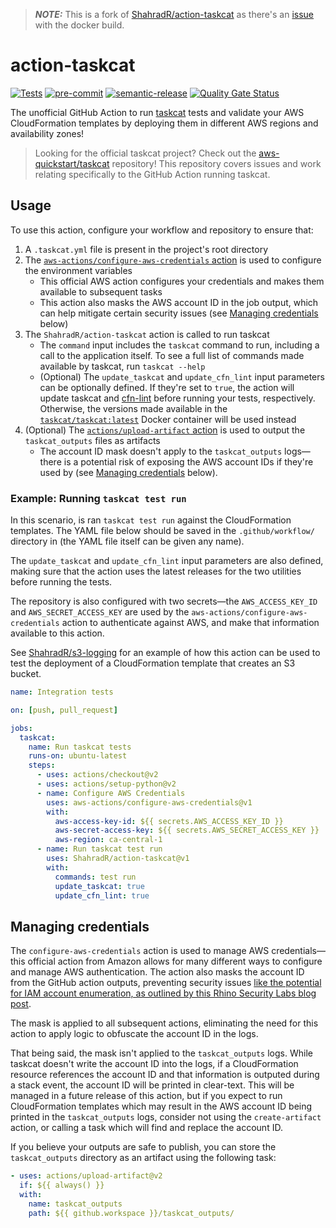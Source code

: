 > **_NOTE:_**  This is a fork of [ShahradR/action-taskcat](https://github.com/ShahradR/action-taskcat) as there's an [issue](https://github.com/ShahradR/action-taskcat/issues/350.) with the docker build.

# action-taskcat

[![Tests](https://img.shields.io/github/workflow/status/ShahradR/action-taskcat/CI%20workflow?logo=github)](https://github.com/ShahradR/action-taskcat/actions?query=workflow%3ATests) [![pre-commit](https://img.shields.io/badge/pre--commit-enabled-brightgreen?logo=pre-commit&logoColor=white)](https://github.com/pre-commit/pre-commit) [![semantic-release](https://img.shields.io/badge/%20%20%F0%9F%93%A6%F0%9F%9A%80-semantic--release-e10079.svg)](https://github.com/semantic-release/semantic-release) [![Quality Gate Status](https://sonarcloud.io/api/project_badges/measure?project=ShahradR_action-taskcat&metric=alert_status)](https://sonarcloud.io/dashboard?id=ShahradR_action-taskcat)

The unofficial GitHub Action to run [taskcat] tests and validate your AWS CloudFormation templates by deploying them in different AWS regions and availability zones!

> Looking for the official taskcat project? Check out the [aws-quickstart/taskcat][taskcat] repository! This repository covers issues and work relating specifically to the GitHub Action running taskcat.

## Usage

To use this action, configure your workflow and repository to ensure that:

1. A `.taskcat.yml` file is present in the project's root directory
2. The [`aws-actions/configure-aws-credentials` action][configure-aws-credentials] is used to configure the environment variables
   - This official AWS action configures your credentials and makes them available to subsequent tasks
   - This action also masks the AWS account ID in the job output, which can help mitigate certain security issues (see [Managing credentials](#managing-credentials) below)
3. The `ShahradR/action-taskcat` action is called to run taskcat
   - The `command` input includes the `taskcat` command to run, including a call to the application itself. To see a full list of commands made available by taskcat, run `taskcat --help`
   - (Optional) The `update_taskcat` and `update_cfn_lint` input parameters can be optionally defined. If they're set to `true`, the action will update taskcat and [cfn-lint](cfn-lint) before running your tests, respectively. Otherwise, the versions made available in the [`taskcat/taskcat:latest`](taskcat-container) Docker container will be used instead
4. (Optional) The [`actions/upload-artifact` action][upload-artifact] is used to output the `taskcat_outputs` files as artifacts
   - The account ID mask doesn't apply to the `taskcat_outputs` logs—there is a potential risk of exposing the AWS account IDs if they're used by (see [Managing credentials](#managing-credentials) below).

### Example: Running `taskcat test run`

In this scenario, is ran `taskcat test run` against the CloudFormation templates. The YAML file below should be saved in the `.github/workflow/` directory in (the YAML file itself can be given any name).

The `update_taskcat` and `update_cfn_lint` input parameters are also defined, making sure that the action uses the latest releases for the two utilities before running the tests.

The repository is also configured with two secrets—the `AWS_ACCESS_KEY_ID` and `AWS_SECRET_ACCESS_KEY` are used by the `aws-actions/configure-aws-credentials` action to authenticate against AWS, and make that information available to this action.

See [ShahradR/s3-logging][s3-logging-repo] for an example of how this action can be used to test the deployment of a CloudFormation template that creates an S3 bucket.

```yaml
name: Integration tests

on: [push, pull_request]

jobs:
  taskcat:
    name: Run taskcat tests
    runs-on: ubuntu-latest
    steps:
      - uses: actions/checkout@v2
      - uses: actions/setup-python@v2
      - name: Configure AWS Credentials
        uses: aws-actions/configure-aws-credentials@v1
        with:
          aws-access-key-id: ${{ secrets.AWS_ACCESS_KEY_ID }}
          aws-secret-access-key: ${{ secrets.AWS_SECRET_ACCESS_KEY }}
          aws-region: ca-central-1
      - name: Run taskcat test run
        uses: ShahradR/action-taskcat@v1
        with:
          commands: test run
          update_taskcat: true
          update_cfn_lint: true
```

## Managing credentials

The `configure-aws-credentials` action is used to manage AWS credentials—this official action from Amazon allows for many different ways to configure and manage AWS authentication. The action also masks the account ID from the GitHub action outputs, preventing security issues [like the potential for IAM account enumeration, as outlined by this Rhino Security Labs blog post][rhino-sec-labs-iam-account-id].

The mask is applied to all subsequent actions, eliminating the need for this action to apply logic to obfuscate the account ID in the logs.

That being said, the mask isn't applied to the `taskcat_outputs` logs. While taskcat doesn't write the account ID into the logs, if a CloudFormation resource references the account ID and that information is outputed during a stack event, the account ID will be printed in clear-text. This will be managed in a future release of this action, but if you expect to run CloudFormation templates which may result in the AWS account ID being printed in the `taskcat_outputs` logs, consider not using the `create-artifact` action, or calling a task which will find and replace the account ID.

If you believe your outputs are safe to publish, you can store the `taskcat_outputs` directory as an artifact using the following task:

```yaml
- uses: actions/upload-artifact@v2
  if: ${{ always() }}
  with:
    name: taskcat_outputs
    path: ${{ github.workspace }}/taskcat_outputs/
```

[taskcat]: https://github.com/aws-quickstart/taskcat
[s3-logging-repo]: https://github.com/ShahradR/s3-logging/
[configure-aws-credentials]: https://github.com/aws-actions/configure-aws-credentials
[cfn-lint]: https://github.com/aws-cloudformation/cfn-python-lint
[taskcat-container]: https://hub.docker.com/r/taskcat/taskcat
[upload-artifact]: https://github.com/actions/upload-artifact
[rhino-sec-labs-iam-account-id]: https://rhinosecuritylabs.com/aws/aws-iam-user-enumeration/
